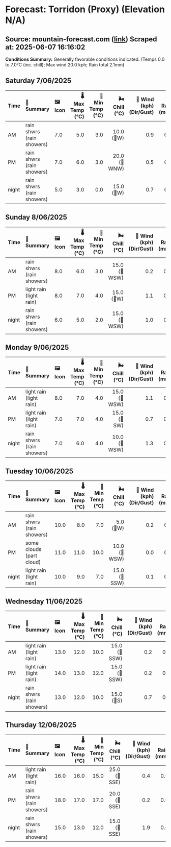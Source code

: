 # Forecast: Torridon (Proxy) (Elevation N/A)
**Source:** mountain-forecast.com ([link](https://www.mountain-forecast.com/peaks/Beinn-Eighe/forecasts/500))
**Scraped at:** 2025-06-07 16:16:02
---

**Conditions Summary:** Generally favorable conditions indicated. (Temps 0.0 to 7.0°C (inc. chill); Max wind 20.0 kph; Rain total 2.1mm)

## Saturday 7/06/2025
| **Time** | **📝 Summary** | **🖼️ Icon** | **🌡️ Max Temp (°C)** | **🥶 Min Temp (°C)** | **🌬️ Chill (°C)** | **💨 Wind (kph) (Dir/Gust)** | **💧 Rain (mm)** | **❄️ Snow (cm)** | **☁️ Cloud Base (m)** | **🧊 Freezing Lvl (m)** |
|:------- |:------- |:----- |--------------: |-------------: |-----------: |---------------------: |---------: |----------: |---------------: |----------------: |
| AM      | rain shwrs<br><span class="icon-desc">(rain showers)</span> | 7.0 | 5.0 | 3.0 | 10.0<br>(🧭W) | 0.9 | 0.0 | 200 | 1200 |
| PM      | rain shwrs<br><span class="icon-desc">(rain showers)</span> | 7.0 | 6.0 | 3.0 | 20.0<br>(🧭WNW) | 0.5 | 0.0 | 800 | 1300 |
| night   | rain shwrs<br><span class="icon-desc">(rain showers)</span> | 5.0 | 3.0 | 0.0 | 15.0<br>(🧭W) | 0.7 | 0.0 | 800 | 1000 |

## Sunday 8/06/2025
| **Time** | **📝 Summary** | **🖼️ Icon** | **🌡️ Max Temp (°C)** | **🥶 Min Temp (°C)** | **🌬️ Chill (°C)** | **💨 Wind (kph) (Dir/Gust)** | **💧 Rain (mm)** | **❄️ Snow (cm)** | **☁️ Cloud Base (m)** | **🧊 Freezing Lvl (m)** |
|:------- |:------- |:----- |--------------: |-------------: |-----------: |---------------------: |---------: |----------: |---------------: |----------------: |
| AM      | rain shwrs<br><span class="icon-desc">(rain showers)</span> | 8.0 | 6.0 | 3.0 | 15.0<br>(🧭WSW) | 0.2 | 0.0 | 600 | 1150 |
| PM      | light rain<br><span class="icon-desc">(light rain)</span> | 8.0 | 7.0 | 4.0 | 15.0<br>(🧭W) | 1.1 | 0.0 | 750 | 1350 |
| night   | rain shwrs<br><span class="icon-desc">(rain showers)</span> | 6.0 | 5.0 | 2.0 | 15.0<br>(🧭WSW) | 1.0 | 0.0 | 450 | 1300 |

## Monday 9/06/2025
| **Time** | **📝 Summary** | **🖼️ Icon** | **🌡️ Max Temp (°C)** | **🥶 Min Temp (°C)** | **🌬️ Chill (°C)** | **💨 Wind (kph) (Dir/Gust)** | **💧 Rain (mm)** | **❄️ Snow (cm)** | **☁️ Cloud Base (m)** | **🧊 Freezing Lvl (m)** |
|:------- |:------- |:----- |--------------: |-------------: |-----------: |---------------------: |---------: |----------: |---------------: |----------------: |
| AM      | light rain<br><span class="icon-desc">(light rain)</span> | 8.0 | 7.0 | 4.0 | 15.0<br>(🧭WSW) | 1.1 | 0.0 | 600 | 1400 |
| PM      | light rain<br><span class="icon-desc">(light rain)</span> | 7.0 | 7.0 | 4.0 | 15.0<br>(🧭SW) | 0.7 | 0.0 | 300 | 1450 |
| night   | rain shwrs<br><span class="icon-desc">(rain showers)</span> | 7.0 | 6.0 | 4.0 | 10.0<br>(🧭WSW) | 1.3 | 0.0 | 250 | 1600 |

## Tuesday 10/06/2025
| **Time** | **📝 Summary** | **🖼️ Icon** | **🌡️ Max Temp (°C)** | **🥶 Min Temp (°C)** | **🌬️ Chill (°C)** | **💨 Wind (kph) (Dir/Gust)** | **💧 Rain (mm)** | **❄️ Snow (cm)** | **☁️ Cloud Base (m)** | **🧊 Freezing Lvl (m)** |
|:------- |:------- |:----- |--------------: |-------------: |-----------: |---------------------: |---------: |----------: |---------------: |----------------: |
| AM      | rain shwrs<br><span class="icon-desc">(rain showers)</span> | 10.0 | 8.0 | 7.0 | 5.0<br>(🧭W) | 0.2 | 0.0 | 850 | 1450 |
| PM      | some clouds<br><span class="icon-desc">(part cloud)</span> | 11.0 | 11.0 | 10.0 | 10.0<br>(🧭WSW) | 0.0 | 0.0 | 1800 | 2050 |
| night   | light rain<br><span class="icon-desc">(light rain)</span> | 10.0 | 9.0 | 7.0 | 15.0<br>(🧭SSW) | 0.1 | 0.0 | 2400 | 2800 |

## Wednesday 11/06/2025
| **Time** | **📝 Summary** | **🖼️ Icon** | **🌡️ Max Temp (°C)** | **🥶 Min Temp (°C)** | **🌬️ Chill (°C)** | **💨 Wind (kph) (Dir/Gust)** | **💧 Rain (mm)** | **❄️ Snow (cm)** | **☁️ Cloud Base (m)** | **🧊 Freezing Lvl (m)** |
|:------- |:------- |:----- |--------------: |-------------: |-----------: |---------------------: |---------: |----------: |---------------: |----------------: |
| AM      | light rain<br><span class="icon-desc">(light rain)</span> | 13.0 | 12.0 | 10.0 | 15.0<br>(🧭SSW) | 0.2 | 0.0 | 400 | 3050 |
| PM      | light rain<br><span class="icon-desc">(light rain)</span> | 14.0 | 13.0 | 12.0 | 15.0<br>(🧭SSW) | 0.2 | 0.0 | 600 | 3250 |
| night   | rain shwrs<br><span class="icon-desc">(rain showers)</span> | 13.0 | 12.0 | 10.0 | 15.0<br>(🧭S) | 0.7 | 0.0 | 1650 | 2900 |

## Thursday 12/06/2025
| **Time** | **📝 Summary** | **🖼️ Icon** | **🌡️ Max Temp (°C)** | **🥶 Min Temp (°C)** | **🌬️ Chill (°C)** | **💨 Wind (kph) (Dir/Gust)** | **💧 Rain (mm)** | **❄️ Snow (cm)** | **☁️ Cloud Base (m)** | **🧊 Freezing Lvl (m)** |
|:------- |:------- |:----- |--------------: |-------------: |-----------: |---------------------: |---------: |----------: |---------------: |----------------: |
| AM      | light rain<br><span class="icon-desc">(light rain)</span> | 16.0 | 16.0 | 15.0 | 25.0<br>(🧭SSE) | 0.4 | 0.0 | 2650 | 3300 |
| PM      | rain shwrs<br><span class="icon-desc">(rain showers)</span> | 18.0 | 17.0 | 17.0 | 20.0<br>(🧭SSE) | 0.2 | 0.0 | 750 | 3300 |
| night   | rain shwrs<br><span class="icon-desc">(rain showers)</span> | 15.0 | 13.0 | 12.0 | 15.0<br>(🧭SSE) | 1.9 | 0.0 | 2050 | 3100 |